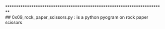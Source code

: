  *************************************************************************<br>## 0x09_rock_paper_scissors.py : is a python pyogram on rock paper scissors
